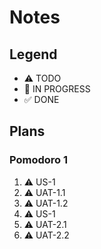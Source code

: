 # Notes

## Legend
- ⚠ TODO
- 🚧 IN PROGRESS
- ✅ DONE

## Plans
### Pomodoro 1
1. ⚠ US-1
2. ⚠ UAT-1.1
3. ⚠ UAT-1.2
4. ⚠ US-1
5. ⚠ UAT-2.1
6. ⚠ UAT-2.2